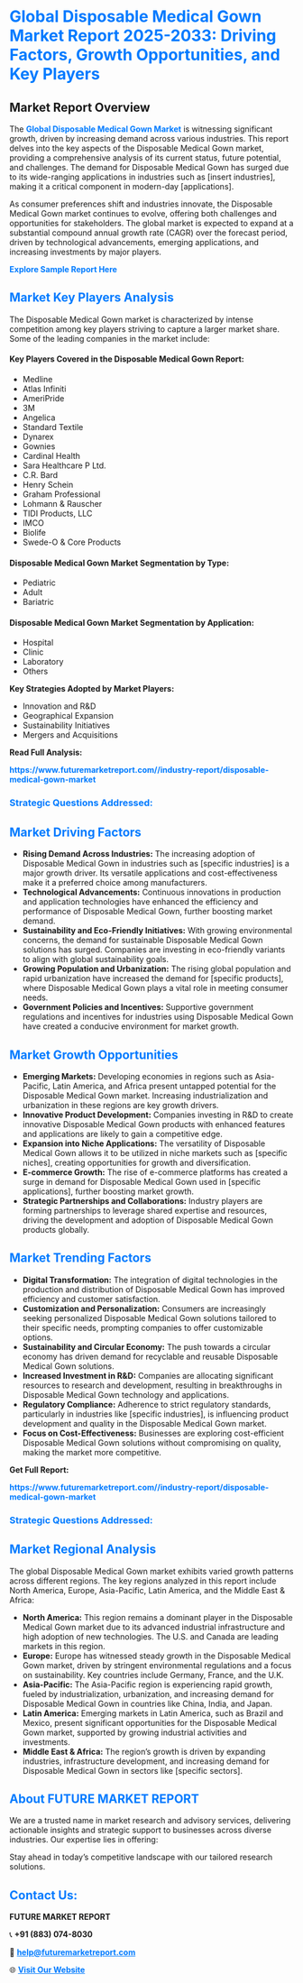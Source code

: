 <h1 style="color: #007BFF;">Global Disposable Medical Gown Market Report 2025-2033: Driving Factors, Growth Opportunities, and Key Players</h1>

<section id="overview">
<h2>Market Report Overview</h2>
<p>The <a href="https://www.futuremarketreport.com//industry-report/disposable-medical-gown-market" style="color: #007BFF; text-decoration: none;"><strong>Global Disposable Medical Gown Market</strong></a> is witnessing significant growth, driven by increasing demand across various industries. This report delves into the key aspects of the Disposable Medical Gown market, providing a comprehensive analysis of its current status, future potential, and challenges. The demand for Disposable Medical Gown has surged due to its wide-ranging applications in industries such as [insert industries], making it a critical component in modern-day [applications].</p>
<p>As consumer preferences shift and industries innovate, the Disposable Medical Gown market continues to evolve, offering both challenges and opportunities for stakeholders. The global market is expected to expand at a substantial compound annual growth rate (CAGR) over the forecast period, driven by technological advancements, emerging applications, and increasing investments by major players.</p>
</section>

<section id="overview">
<p><a href="https://www.futuremarketreport.com//request-sample/reportId=77505" style="color: #007BFF; text-decoration: none;"><strong>Explore Sample Report Here</strong></a></p>
</section>

<section id="key-players">
<h2 style="color: #007BFF;">Market Key Players Analysis</h2>
<p>The Disposable Medical Gown market is characterized by intense competition among key players striving to capture a larger market share. Some of the leading companies in the market include:</p>
<h4>Key Players Covered in the Disposable Medical Gown Report:</h4>
<ul><li>Medline</li><li>Atlas Infiniti</li><li>AmeriPride</li><li>3M</li><li>Angelica</li><li>Standard Textile</li><li>Dynarex</li><li>Gownies</li><li>Cardinal Health</li><li>Sara Healthcare P Ltd.</li><li>C.R. Bard</li><li>Henry Schein</li><li>Graham Professional</li><li>Lohmann &amp; Rauscher</li><li>TIDI Products, LLC</li><li>IMCO</li><li>Biolife</li><li>Swede-O &amp; Core Products</li></ul>
<h4>Disposable Medical Gown Market Segmentation by Type:</h4>
<ul><li>Pediatric</li><li>Adult</li><li>Bariatric</li></ul>

<h4>Disposable Medical Gown Market Segmentation by Application:</h4>
<ul><li>Hospital</li><li>Clinic</li><li>Laboratory</li><li>Others</li></ul>
<p><strong>Key Strategies Adopted by Market Players:</strong></p>
<ul>
<li>Innovation and R&D</li>
<li>Geographical Expansion</li>
<li>Sustainability Initiatives</li>
<li>Mergers and Acquisitions</li>
</ul>
</section>

<section>
<p><strong>Read Full Analysis: </strong></p><a href="https://www.futuremarketreport.com//industry-report/disposable-medical-gown-market" style="color: #007BFF; text-decoration: none;"><strong>https://www.futuremarketreport.com//industry-report/disposable-medical-gown-market</strong></a>
<h3 style="color: #007BFF;">Strategic Questions Addressed:</h3>
</section>

<section id="driving-factors">
<h2 style="color: #007BFF;">Market Driving Factors</h2>
<ul>
<li><strong>Rising Demand Across Industries:</strong> The increasing adoption of Disposable Medical Gown in industries such as [specific industries] is a major growth driver. Its versatile applications and cost-effectiveness make it a preferred choice among manufacturers.</li>
<li><strong>Technological Advancements:</strong> Continuous innovations in production and application technologies have enhanced the efficiency and performance of Disposable Medical Gown, further boosting market demand.</li>
<li><strong>Sustainability and Eco-Friendly Initiatives:</strong> With growing environmental concerns, the demand for sustainable Disposable Medical Gown solutions has surged. Companies are investing in eco-friendly variants to align with global sustainability goals.</li>
<li><strong>Growing Population and Urbanization:</strong> The rising global population and rapid urbanization have increased the demand for [specific products], where Disposable Medical Gown plays a vital role in meeting consumer needs.</li>
<li><strong>Government Policies and Incentives:</strong> Supportive government regulations and incentives for industries using Disposable Medical Gown have created a conducive environment for market growth.</li>
</ul>
</section>

<section id="growth-opportunities">
<h2 style="color: #007BFF;">Market Growth Opportunities</h2>
<ul>
<li><strong>Emerging Markets:</strong> Developing economies in regions such as Asia-Pacific, Latin America, and Africa present untapped potential for the Disposable Medical Gown market. Increasing industrialization and urbanization in these regions are key growth drivers.</li>
<li><strong>Innovative Product Development:</strong> Companies investing in R&D to create innovative Disposable Medical Gown products with enhanced features and applications are likely to gain a competitive edge.</li>
<li><strong>Expansion into Niche Applications:</strong> The versatility of Disposable Medical Gown allows it to be utilized in niche markets such as [specific niches], creating opportunities for growth and diversification.</li>
<li><strong>E-commerce Growth:</strong> The rise of e-commerce platforms has created a surge in demand for Disposable Medical Gown used in [specific applications], further boosting market growth.</li>
<li><strong>Strategic Partnerships and Collaborations:</strong> Industry players are forming partnerships to leverage shared expertise and resources, driving the development and adoption of Disposable Medical Gown products globally.</li>
</ul>
</section>

<section id="trending-factors">
<h2 style="color: #007BFF;">Market Trending Factors</h2>
<ul>
<li><strong>Digital Transformation:</strong> The integration of digital technologies in the production and distribution of Disposable Medical Gown has improved efficiency and customer satisfaction.</li>
<li><strong>Customization and Personalization:</strong> Consumers are increasingly seeking personalized Disposable Medical Gown solutions tailored to their specific needs, prompting companies to offer customizable options.</li>
<li><strong>Sustainability and Circular Economy:</strong> The push towards a circular economy has driven demand for recyclable and reusable Disposable Medical Gown solutions.</li>
<li><strong>Increased Investment in R&D:</strong> Companies are allocating significant resources to research and development, resulting in breakthroughs in Disposable Medical Gown technology and applications.</li>
<li><strong>Regulatory Compliance:</strong> Adherence to strict regulatory standards, particularly in industries like [specific industries], is influencing product development and quality in the Disposable Medical Gown market.</li>
<li><strong>Focus on Cost-Effectiveness:</strong> Businesses are exploring cost-efficient Disposable Medical Gown solutions without compromising on quality, making the market more competitive.</li>
</ul>
</section>

<section>
<p><strong>Get Full Report: </strong></p><a href="https://www.futuremarketreport.com//industry-report/disposable-medical-gown-market" style="color: #007BFF; text-decoration: none;"><strong>https://www.futuremarketreport.com//industry-report/disposable-medical-gown-market</strong></a>
<h3 style="color: #007BFF;">Strategic Questions Addressed:</h3>
</section>


<section id="regional-analysis">
<h2 style="color: #007BFF;">Market Regional Analysis</h2>
<p>The global Disposable Medical Gown market exhibits varied growth patterns across different regions. The key regions analyzed in this report include North America, Europe, Asia-Pacific, Latin America, and the Middle East & Africa:</p>
<ul>
<li><strong>North America:</strong> This region remains a dominant player in the Disposable Medical Gown market due to its advanced industrial infrastructure and high adoption of new technologies. The U.S. and Canada are leading markets in this region.</li>
<li><strong>Europe:</strong> Europe has witnessed steady growth in the Disposable Medical Gown market, driven by stringent environmental regulations and a focus on sustainability. Key countries include Germany, France, and the U.K.</li>
<li><strong>Asia-Pacific:</strong> The Asia-Pacific region is experiencing rapid growth, fueled by industrialization, urbanization, and increasing demand for Disposable Medical Gown in countries like China, India, and Japan.</li>
<li><strong>Latin America:</strong> Emerging markets in Latin America, such as Brazil and Mexico, present significant opportunities for the Disposable Medical Gown market, supported by growing industrial activities and investments.</li>
<li><strong>Middle East & Africa:</strong> The region’s growth is driven by expanding industries, infrastructure development, and increasing demand for Disposable Medical Gown in sectors like [specific sectors].</li>
</ul>
</section>

<footer>
<h2 style="color: #007BFF;">About FUTURE MARKET REPORT</h2>
<p>We are a trusted name in market research and advisory services, delivering actionable insights and strategic support to businesses across diverse industries. Our expertise lies in offering:</p>

<p>Stay ahead in today’s competitive landscape with our tailored research solutions.</p>

<h2 style="color: #007BFF;">Contact Us:</h2>
<p><strong>FUTURE MARKET REPORT</strong></p>
<p>📞 <strong>+91 (883) 074-8030</strong></p>
<p>📧 <strong><a href="mailto:help@futuremarketreport.com" style="color: #007BFF;">help@futuremarketreport.com</a></strong></p>
<p>🌐 <strong><a href="https://www.futuremarketreport.com/" style="color: #007BFF;">Visit Our Website</a></strong></p>
</footer>